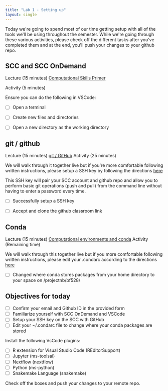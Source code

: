 ```yaml
---
title: "Lab 1 - Setting up"
layout: single
---
```



Today we're going to spend most of our time getting setup with all of the tools
we'll be using throughout the semester. While we're going through these various
activities, please check off the different tasks after you've completed them 
and at the end, you'll push your changes to your github repo. 


## SCC and SCC OnDemand

Lecture (15 minutes)
[Computational Skills Primer](https://docs.google.com/presentation/d/1FbAWxSftB0tWXEKVv17yU6luyYoJ4PlQsx8qsz6kDHE/present?usp=sharing)

Activity (5 minutes)

Ensure you can do the following in VSCode:

- [ ] Open a terminal
- [ ] Create new files and directories
- [ ] Open a new directory as the working directory


## git / github

Lecture (15 minutes)
[git / GitHub](https://docs.google.com/presentation/d/17a8OwDCTyIhzgNgsJkEBWzEu2CPm9x3QKy9ZHR5tyxA/present?usp=sharing)
Activity (25 minutes)

We will walk through it together live but if you're more comfortable following
written instructions, please setup a SSH key by following the directions [here](https://www.bu.edu/tech/support/research/system-usage/connect-scc/access-and-security/using-scc-with-github-2fa/#AUTH)

This SSH key will pair your SCC account and github repo and allow you to perform
basic git operations (push and pull) from the command line without having to 
enter a password every time.

- [ ] Successfully setup a SSH key
- [ ] Accept and clone the github classroom link


## Conda

Lecture (15 minutes)
[Computational environments and conda](https://docs.google.com/presentation/d/1VohllvTaP7Ok77ttB2HStDJPtC3LSu-x3Y652AqBfLo/present?usp=sharing)
Activity (Remaining time)

We will walk through this together live but if you more comfortable following
written instructions, please edit your .condarc according to the directions 
[here](https://www.bu.edu/tech/support/research/software-and-programming/common-languages/python/python-software/miniconda-modules/#Conda%20Modules)

- [ ] Changed where conda stores packages from your home directory to your
space on /projectnb/bf528/


## Objectives for today

- [ ] Confirm your email and Github ID in the provided form
- [ ] Familiarize yourself with SCC OnDemand and VSCode
- [ ] Setup your SSH key on the SCC with GitHub
- [ ] Edit your ~/.condarc file to change where your conda packages are stored

Install the following VsCode plugins:
- [ ] R extension for Visual Studio Code (REditorSupport)
- [ ] Jupyter (ms-toolsai)
- [ ] Nextflow (nextflow)
- [ ] Python (ms-python)
- [ ] Snakemake Language (snakemake)

Check off the boxes and push your changes to your remote repo.